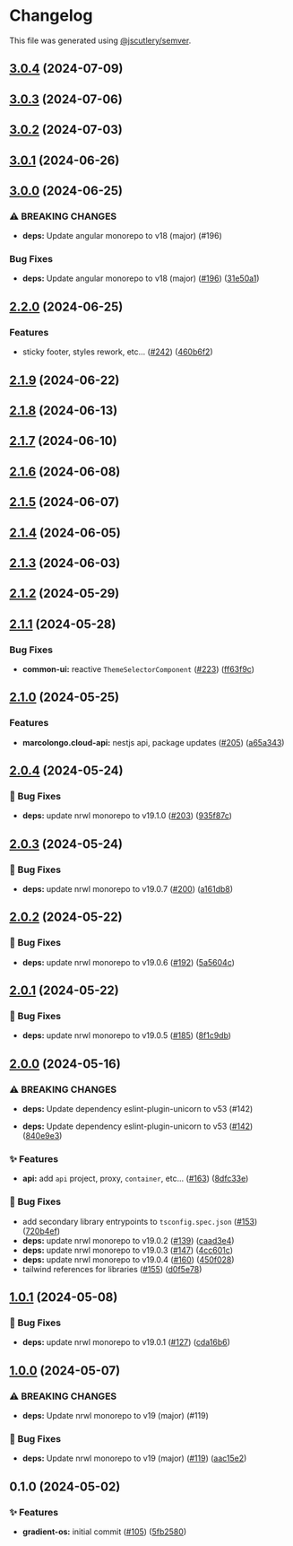 # Changelog

This file was generated using [@jscutlery/semver](https://github.com/jscutlery/semver).

## [3.0.4](https://github.com/marcolongol/marcolongo.cloud/compare/gradient-os-v3.0.3...gradient-os-v3.0.4) (2024-07-09)

## [3.0.3](https://github.com/marcolongol/marcolongo.cloud/compare/gradient-os-v3.0.2...gradient-os-v3.0.3) (2024-07-06)

## [3.0.2](https://github.com/marcolongol/marcolongo.cloud/compare/gradient-os-v3.0.1...gradient-os-v3.0.2) (2024-07-03)

## [3.0.1](https://github.com/marcolongol/marcolongo.cloud/compare/gradient-os-v3.0.0...gradient-os-v3.0.1) (2024-06-26)

## [3.0.0](https://github.com/marcolongol/marcolongo.cloud/compare/gradient-os-v2.2.0...gradient-os-v3.0.0) (2024-06-25)


### ⚠ BREAKING CHANGES

* **deps:** Update angular monorepo to v18 (major) (#196)

### Bug Fixes

* **deps:** Update angular monorepo to v18 (major) ([#196](https://github.com/marcolongol/marcolongo.cloud/issues/196)) ([31e50a1](https://github.com/marcolongol/marcolongo.cloud/commit/31e50a1dfff2b635840c7d798476a37f1a08425e))

## [2.2.0](https://github.com/marcolongol/marcolongo.cloud/compare/gradient-os-v2.1.9...gradient-os-v2.2.0) (2024-06-25)


### Features

* sticky footer, styles rework, etc... ([#242](https://github.com/marcolongol/marcolongo.cloud/issues/242)) ([460b6f2](https://github.com/marcolongol/marcolongo.cloud/commit/460b6f224723a6a3cb55dfe341dfb620b5842daf))

## [2.1.9](https://github.com/marcolongol/marcolongo.cloud/compare/gradient-os-v2.1.8...gradient-os-v2.1.9) (2024-06-22)

## [2.1.8](https://github.com/marcolongol/marcolongo.cloud/compare/gradient-os-v2.1.7...gradient-os-v2.1.8) (2024-06-13)

## [2.1.7](https://github.com/marcolongol/marcolongo.cloud/compare/gradient-os-v2.1.6...gradient-os-v2.1.7) (2024-06-10)

## [2.1.6](https://github.com/marcolongol/marcolongo.cloud/compare/gradient-os-v2.1.5...gradient-os-v2.1.6) (2024-06-08)

## [2.1.5](https://github.com/marcolongol/marcolongo.cloud/compare/gradient-os-v2.1.4...gradient-os-v2.1.5) (2024-06-07)

## [2.1.4](https://github.com/marcolongol/marcolongo.cloud/compare/gradient-os-v2.1.3...gradient-os-v2.1.4) (2024-06-05)

## [2.1.3](https://github.com/marcolongol/marcolongo.cloud/compare/gradient-os-v2.1.2...gradient-os-v2.1.3) (2024-06-03)

## [2.1.2](https://github.com/marcolongol/marcolongo.cloud/compare/gradient-os-v2.1.1...gradient-os-v2.1.2) (2024-05-29)

## [2.1.1](https://github.com/marcolongol/marcolongo.cloud/compare/gradient-os-v2.1.0...gradient-os-v2.1.1) (2024-05-28)


### Bug Fixes

* **common-ui:** reactive `ThemeSelectorComponent` ([#223](https://github.com/marcolongol/marcolongo.cloud/issues/223)) ([ff63f9c](https://github.com/marcolongol/marcolongo.cloud/commit/ff63f9c01dec1e4ff80f4ef6611db59ed6a7b3cf))

## [2.1.0](https://github.com/marcolongol/marcolongo.cloud/compare/gradient-os-v2.0.4...gradient-os-v2.1.0) (2024-05-25)


### Features

* **marcolongo.cloud-api:** nestjs api, package updates ([#205](https://github.com/marcolongol/marcolongo.cloud/issues/205)) ([a65a343](https://github.com/marcolongol/marcolongo.cloud/commit/a65a343f338e4e292369f84ee3fe3d8131a80fdf))

## [2.0.4](https://github.com/marcolongol/marcolongo.cloud/compare/gradient-os-v2.0.3...gradient-os-v2.0.4) (2024-05-24)


### 🐞 Bug Fixes

* **deps:** update nrwl monorepo to v19.1.0 ([#203](https://github.com/marcolongol/marcolongo.cloud/issues/203)) ([935f87c](https://github.com/marcolongol/marcolongo.cloud/commit/935f87c6f49462b2f3ae9073469ebd9e55eb4deb))

## [2.0.3](https://github.com/marcolongol/marcolongo.cloud/compare/gradient-os-v2.0.2...gradient-os-v2.0.3) (2024-05-24)


### 🐞 Bug Fixes

* **deps:** update nrwl monorepo to v19.0.7 ([#200](https://github.com/marcolongol/marcolongo.cloud/issues/200)) ([a161db8](https://github.com/marcolongol/marcolongo.cloud/commit/a161db8f31d9582d4e0bef618404689a90b5b0c3))

## [2.0.2](https://github.com/marcolongol/marcolongo.cloud/compare/gradient-os-v2.0.1...gradient-os-v2.0.2) (2024-05-22)


### 🐞 Bug Fixes

* **deps:** update nrwl monorepo to v19.0.6 ([#192](https://github.com/marcolongol/marcolongo.cloud/issues/192)) ([5a5604c](https://github.com/marcolongol/marcolongo.cloud/commit/5a5604cd74a4b45974552d342e758e57f45ec084))

## [2.0.1](https://github.com/marcolongol/marcolongo.cloud/compare/gradient-os-v2.0.0...gradient-os-v2.0.1) (2024-05-22)


### 🐞 Bug Fixes

* **deps:** update nrwl monorepo to v19.0.5 ([#185](https://github.com/marcolongol/marcolongo.cloud/issues/185)) ([8f1c9db](https://github.com/marcolongol/marcolongo.cloud/commit/8f1c9dbadd0357aaeb74e62f31e93fd8548c6a2e))

## [2.0.0](https://github.com/marcolongol/marcolongo.cloud/compare/gradient-os-v1.0.1...gradient-os-v2.0.0) (2024-05-16)


### ⚠ BREAKING CHANGES

* **deps:** Update dependency eslint-plugin-unicorn to v53 (#142)

* **deps:** Update dependency eslint-plugin-unicorn to v53 ([#142](https://github.com/marcolongol/marcolongo.cloud/issues/142)) ([840e9e3](https://github.com/marcolongol/marcolongo.cloud/commit/840e9e36f93f17cd6b8af4c62105846a91ee958c))


### ✨ Features

* **api:** add `api` project, proxy, `container`, etc... ([#163](https://github.com/marcolongol/marcolongo.cloud/issues/163)) ([8dfc33e](https://github.com/marcolongol/marcolongo.cloud/commit/8dfc33ec1f8c287159795f3910cb13354fe70937))


### 🐞 Bug Fixes

* add secondary library entrypoints to `tsconfig.spec.json` ([#153](https://github.com/marcolongol/marcolongo.cloud/issues/153)) ([720b4ef](https://github.com/marcolongol/marcolongo.cloud/commit/720b4eff7f966193ff9c1c276b504e03ac826363))
* **deps:** update nrwl monorepo to v19.0.2 ([#139](https://github.com/marcolongol/marcolongo.cloud/issues/139)) ([caad3e4](https://github.com/marcolongol/marcolongo.cloud/commit/caad3e41a224e4485593b00746462881d3b9d5b1))
* **deps:** update nrwl monorepo to v19.0.3 ([#147](https://github.com/marcolongol/marcolongo.cloud/issues/147)) ([4cc601c](https://github.com/marcolongol/marcolongo.cloud/commit/4cc601c41c78e583b3a0bc049a44ea428961a2cd))
* **deps:** update nrwl monorepo to v19.0.4 ([#160](https://github.com/marcolongol/marcolongo.cloud/issues/160)) ([450f028](https://github.com/marcolongol/marcolongo.cloud/commit/450f028d8c573be0f3bbd9e45bfd0992bbeaf311))
* tailwind references for libraries ([#155](https://github.com/marcolongol/marcolongo.cloud/issues/155)) ([d0f5e78](https://github.com/marcolongol/marcolongo.cloud/commit/d0f5e789319150eb889a41b6a9e6b526670a64ae))

## [1.0.1](https://github.com/marcolongol/marcolongo.cloud/compare/gradient-os-v1.0.0...gradient-os-v1.0.1) (2024-05-08)


### 🐞 Bug Fixes

* **deps:** update nrwl monorepo to v19.0.1 ([#127](https://github.com/marcolongol/marcolongo.cloud/issues/127)) ([cda16b6](https://github.com/marcolongol/marcolongo.cloud/commit/cda16b68102c4c3de8aceb46cc3b9aa9a611a2b6))

## [1.0.0](https://github.com/marcolongol/marcolongo.cloud/compare/gradient-os-v0.1.0...gradient-os-v1.0.0) (2024-05-07)


### ⚠ BREAKING CHANGES

* **deps:** Update nrwl monorepo to v19 (major) (#119)

### 🐞 Bug Fixes

* **deps:** Update nrwl monorepo to v19 (major) ([#119](https://github.com/marcolongol/marcolongo.cloud/issues/119)) ([aac15e2](https://github.com/marcolongol/marcolongo.cloud/commit/aac15e28321832ac6b00d64d055cf6a1eba46698))

## 0.1.0 (2024-05-02)


### ✨ Features

* **gradient-os:** initial commit ([#105](https://github.com/marcolongol/marcolongo.cloud/issues/105)) ([5fb2580](https://github.com/marcolongol/marcolongo.cloud/commit/5fb2580f88a903c668a92978a6cf6d95c5b05be2))
